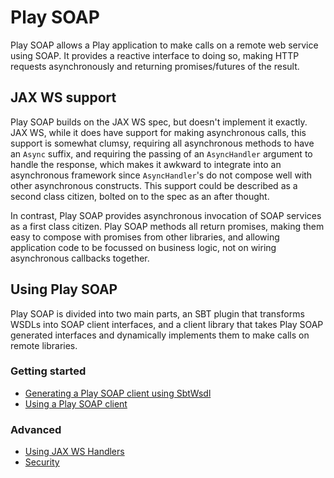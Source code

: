 # Play SOAP

Play SOAP allows a Play application to make calls on a remote web service using SOAP.  It provides a reactive interface to doing so, making HTTP requests asynchronously and returning promises/futures of the result.

## JAX WS support

Play SOAP builds on the JAX WS spec, but doesn't implement it exactly.  JAX WS, while it does have support for making asynchronous calls, this support is somewhat clumsy, requiring all asynchronous methods to have an `Async` suffix, and requiring the passing of an `AsyncHandler` argument to handle the response, which makes it awkward to integrate into an asynchronous framework since `AsyncHandler`'s do not compose well with other asynchronous constructs.  This support could be described as a second class citizen, bolted on to the spec as an after thought.

In contrast, Play SOAP provides asynchronous invocation of SOAP services as a first class citizen.  Play SOAP methods all return promises, making them easy to compose with promises from other libraries, and allowing application code to be focussed on business logic, not on wiring asynchronous callbacks together.

## Using Play SOAP

Play SOAP is divided into two main parts, an SBT plugin that transforms WSDLs into SOAP client interfaces, and a client library that takes Play SOAP generated interfaces and dynamically implements them to make calls on remote libraries.

### Getting started

* [Generating a Play SOAP client using SbtWsdl](SbtWsdl)
* [Using a Play SOAP client](PlaySoapClient)

### Advanced

* [Using JAX WS Handlers](JaxWsHandlers)
* [Security](Security)
